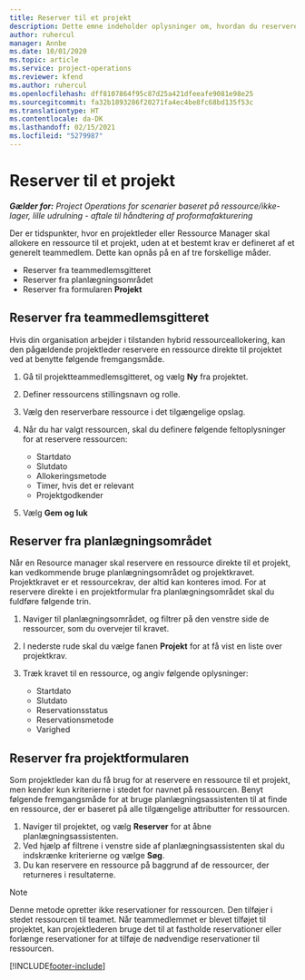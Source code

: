 ```yaml
---
title: Reserver til et projekt
description: Dette emne indeholder oplysninger om, hvordan du reserverer en ressource til et projekt.
author: ruhercul
manager: Annbe
ms.date: 10/01/2020
ms.topic: article
ms.service: project-operations
ms.reviewer: kfend
ms.author: ruhercul
ms.openlocfilehash: dff8107864f95c87d25a421dfeeafe9081e98e25
ms.sourcegitcommit: fa32b1893286f20271fa4ec4be8fc68bd135f53c
ms.translationtype: HT
ms.contentlocale: da-DK
ms.lasthandoff: 02/15/2021
ms.locfileid: "5279987"
---
```

# <a name="book-to-a-project"></a>Reserver til et projekt

_**Gælder for:** Project Operations for scenarier baseret på ressource/ikke-lager, lille udrulning - aftale til håndtering af proformafakturering_

Der er tidspunkter, hvor en projektleder eller Ressource Manager skal allokere en ressource til et projekt, uden at et bestemt krav er defineret af et generelt teammedlem. Dette kan opnås på en af tre forskellige måder.

- Reserver fra teammedlemsgitteret
- Reserver fra planlægningsområdet
- Reserver fra formularen **Projekt**

## <a name="book-from-the-team-member-grid"></a>Reserver fra teammedlemsgitteret

Hvis din organisation arbejder i tilstanden hybrid ressourceallokering, kan den pågældende projektleder reservere en ressource direkte til projektet ved at benytte følgende fremgangsmåde.

1. Gå til projektteammedlemsgitteret, og vælg **Ny** fra projektet.
2. Definer ressourcens stillingsnavn og rolle.
3. Vælg den reserverbare ressource i det tilgængelige opslag.
4. Når du har valgt ressourcen, skal du definere følgende feltoplysninger for at reservere ressourcen:

    - Startdato
    - Slutdato
    - Allokeringsmetode
    - Timer, hvis det er relevant
    - Projektgodkender

6. Vælg **Gem og luk**

## <a name="book-from-the-schedule-board"></a>Reserver fra planlægningsområdet

Når en Resource manager skal reservere en ressource direkte til et projekt, kan vedkommende bruge planlægningsområdet og projektkravet. Projektkravet er et ressourcekrav, der altid kan konteres imod. For at reservere direkte i en projektformular fra planlægningsområdet skal du fuldføre følgende trin.

1. Naviger til planlægningsområdet, og filtrer på den venstre side de ressourcer, som du overvejer til kravet.
2. I nederste rude skal du vælge fanen **Projekt** for at få vist en liste over projektkrav.
3. Træk kravet til en ressource, og angiv følgende oplysninger:

    - Startdato
    - Slutdato
    - Reservationsstatus
    - Reservationsmetode
    - Varighed

## <a name="book-from-the-project-form"></a>Reserver fra projektformularen

Som projektleder kan du få brug for at reservere en ressource til et projekt, men kender kun kriterierne i stedet for navnet på ressourcen. Benyt følgende fremgangsmåde for at bruge planlægningsassistenten til at finde en ressource, der er baseret på alle tilgængelige attributter for ressourcen. 

1. Naviger til projektet, og vælg **Reserver** for at åbne planlægningsassistenten.
2. Ved hjælp af filtrene i venstre side af planlægningsassistenten skal du indskrænke kriterierne og vælge **Søg**.
3. Du kan reservere en ressource på baggrund af de ressourcer, der returneres i resultaterne.

> [!NOTE]
> Denne metode opretter ikke reservationer for ressourcen. Den tilføjer i stedet ressourcen til teamet. Når teammedlemmet er blevet tilføjet til projektet, kan projektlederen bruge det til at fastholde reservationer eller forlænge reservationer for at tilføje de nødvendige reservationer til ressourcen.


[!INCLUDE[footer-include](../includes/footer-banner.md)]